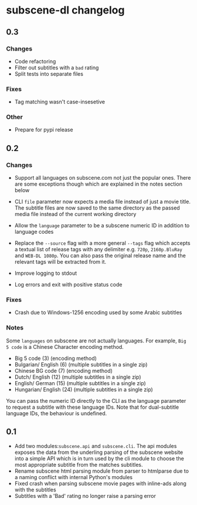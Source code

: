 # subscene-dl changelog

## 0.3

### Changes

- Code refactoring
- Filter out subtitles with a `bad` rating
- Split tests into separate files

### Fixes

- Tag matching wasn't case-insesetive

### Other

- Prepare for pypi release

## 0.2

### Changes

- Support all languages on subscene.com not just the popular ones. There
  are some exceptions though which are explained in the notes section
  below

- CLI `file` parameter now expects a media file instead of just a movie
  title. The subtitle files are now saved to the same directory as the
  passed media file instead of the current working directory

- Allow the `language` parameter to be a subscene numeric ID in addition
  to language codes

- Replace the `--source` flag with a more general `--tags` flag which
  accepts a textual list of release tags with any delimiter e.g. `720p`,
  `2160p.BluRay` and `WEB-DL 1080p`. You can also pass the original
  release name and the relevant tags will be extracted from it.

- Improve logging to stdout

- Log errors and exit with positive status code

### Fixes

- Crash due to Windows-1256 encoding used by some Arabic subtitles

### Notes

Some `languages` on subscene are not actually languages. For example,
`Big 5 code` is a Chinese Character encoding method.

- Big 5 code (3) (encoding method)
- Bulgarian/ English (6) (multiple subtitles in a single zip)
- Chinese BG code (7) (encoding method)
- Dutch/ English (12) (multiple subtitles in a single zip)
- English/ German (15) (multiple subtitles in a single zip)
- Hungarian/ English (24) (multiple subtitles in a single zip)

You can pass the numeric ID directly to the CLI as the language
parameter to request a subtitle with these language IDs. Note that for
dual-subtitle language IDs, the behaviour is undefined.

## 0.1

- Add two modules:`subscene.api` and `subscene.cli`. The api modules
  exposes the data from the underling parsing of the subscene website
  into a simple API which is in turn used by the cli module to choose
  the most appropriate subtitle from the matches subtitles.
- Rename subscene html parsing module from parser to htmlparse due to a
  naming conflict with internal Python's modules
- Fixed crash when parsing subscene movie pages with inline-ads along
  with the subtitles
- Subtitles with a 'Bad' rating no longer raise a parsing error
